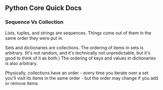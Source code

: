 ## Python Core Quick Docs

### Sequence Vs Collection
Lists, tuples, and strings are sequences. 
Things come out of them in the same order they were put in.

Sets and dictionaries are collections. 
The ordering of items in sets is arbitrary.
(It's not random, and it's technically not unpredictable, but it's good to think of it as both.) 
The ordering of keys and values in dictionaries is also arbitrary.

Physically, collections have an order - every time you iterate over a set you'll visit its items in the same order - but the order may change if you add or remove items